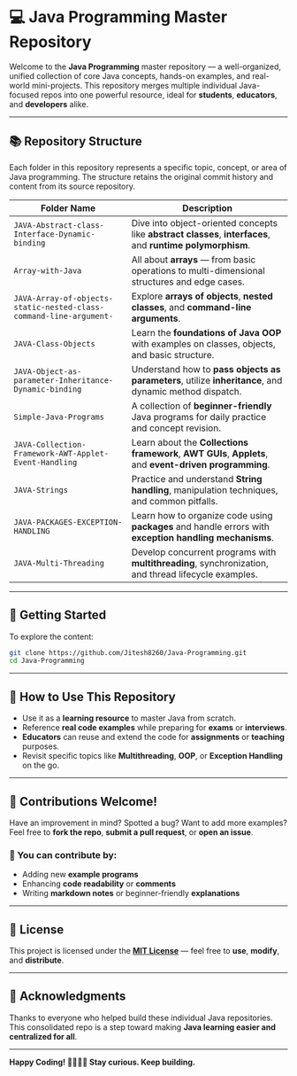 # 💻 Java Programming Master Repository

Welcome to the **Java Programming** master repository — a well-organized, unified collection of core Java concepts, hands-on examples, and real-world mini-projects. This repository merges multiple individual Java-focused repos into one powerful resource, ideal for **students**, **educators**, and **developers** alike.

---

## 📚 Repository Structure

Each folder in this repository represents a specific topic, concept, or area of Java programming. The structure retains the original commit history and content from its source repository.

| Folder Name | Description |
|-------------|-------------|
| `JAVA-Abstract-class-Interface-Dynamic-binding` | Dive into object-oriented concepts like **abstract classes**, **interfaces**, and **runtime polymorphism**. |
| `Array-with-Java` | All about **arrays** — from basic operations to multi-dimensional structures and edge cases. |
| `JAVA-Array-of-objects-static-nested-class-command-line-argument-` | Explore **arrays of objects**, **nested classes**, and **command-line arguments**. |
| `JAVA-Class-Objects` | Learn the **foundations of Java OOP** with examples on classes, objects, and basic structure. |
| `JAVA-Object-as-parameter-Inheritance-Dynamic-binding` | Understand how to **pass objects as parameters**, utilize **inheritance**, and dynamic method dispatch. |
| `Simple-Java-Programs` | A collection of **beginner-friendly** Java programs for daily practice and concept revision. |
| `JAVA-Collection-Framework-AWT-Applet-Event-Handling` | Learn about the **Collections framework**, **AWT GUIs**, **Applets**, and **event-driven programming**. |
| `JAVA-Strings` | Practice and understand **String handling**, manipulation techniques, and common pitfalls. |
| `JAVA-PACKAGES-EXCEPTION-HANDLING` | Learn how to organize code using **packages** and handle errors with **exception handling mechanisms**. |
| `JAVA-Multi-Threading` | Develop concurrent programs with **multithreading**, synchronization, and thread lifecycle examples. |

---

## 🚀 Getting Started

To explore the content:

```bash
git clone https://github.com/Jitesh8260/Java-Programming.git
cd Java-Programming
```
---

## 🧠 How to Use This Repository

- Use it as a **learning resource** to master Java from scratch.
- Reference **real code examples** while preparing for **exams** or **interviews**.
- **Educators** can reuse and extend the code for **assignments** or **teaching** purposes.
- Revisit specific topics like **Multithreading**, **OOP**, or **Exception Handling** on the go.

---

## 🤝 Contributions Welcome!

Have an improvement in mind? Spotted a bug? Want to add more examples?  
Feel free to **fork the repo**, **submit a pull request**, or **open an issue**.

### 📌 You can contribute by:

- Adding new **example programs**
- Enhancing **code readability** or **comments**
- Writing **markdown notes** or beginner-friendly **explanations**

---

## 📄 License

This project is licensed under the **[MIT License](LICENSE)** — feel free to **use**, **modify**, and **distribute**.

---

## 🙌 Acknowledgments

Thanks to everyone who helped build these individual Java repositories.  
This consolidated repo is a step toward making **Java learning easier and centralized for all**.

---

**Happy Coding! 👨‍💻👩‍💻 Stay curious. Keep building.**
